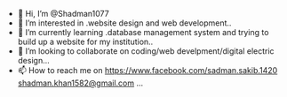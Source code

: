 - 👋 Hi, I’m @Shadman1077
- 👀 I’m interested in .website design and web development..
- 🌱 I’m currently learning .database management system and trying to build up a website for my institution..
- 💞️ I’m looking to collaborate on coding/web develpment/digital electric design...
- 📫 How to reach me on  https://www.facebook.com/sadman.sakib.1420
   shadman.khan1582@gmail.com ...

<!---
Shadman1077/Shadman1077 is a ✨ special ✨ repository because its `README.md` (this file) appears on your GitHub profile.
You can click the Preview link to take a look at your changes.
--->
